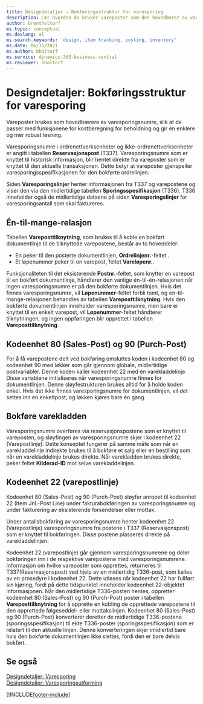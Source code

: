 ```yaml
---
title: Designdetaljer – Bokføringsstruktur for varesporing
description: Lær hvordan du bruker vareposter som den hovedbærer av varesporingsnumre i Bokføringsstruktur for varesporing.
author: brentholtorf
ms.topic: conceptual
ms.devlang: al
ms.search.keywords: 'design, item tracking, posting, inventory'
ms.date: 06/15/2021
ms.author: bholtorf
ms.service: dynamics-365-business-central
ms.reviewer: bholtorf
---
```

# <a name="design-details-item-tracking-posting-structure"></a>Designdetaljer: Bokføringsstruktur for varesporing
Vareposter brukes som hovedbærere av varesporingsnumre, slik at de passer med funksjonene for kostberegning for beholdning og gir en enklere og mer robust løsning.  
  
Varesporingsnumre i ordrenettverksenheter og ikke-ordrenettverksenheter er angitt i tabellen **Reservasjonspost** (T337). Varesporingsnumre som er knyttet til historisk informasjon, blir hentet direkte fra vareposter som er knyttet til den aktuelle transaksjonen. Dette betyr at vareposter gjenspeiler varesporingsspesifikasjonen for den bokførte ordrelinjen.  
  
Siden **Varesporingslinjer** henter informasjonen fra T337 og varepostene og viser den via den midlertidige tabellen **Sporingsspesifikasjon** (T336). T336 inneholder også de midlertidige dataene på siden **Varesporingslinjer** for varesporingsantall som skal faktureres.  
  
## <a name="one-to-many-relation"></a>Én-til-mange-relasjon
Tabellen **Vareposttilknytning**, som brukes til å koble en bokført dokumentlinje til de tilknyttede varepostene, består av to hoveddeler:  
  
* En peker til den posterte dokumentlinjen, **Ordrelinjenr.**-feltet .  
* Et løpenummer peker til en varepost, feltet **Vareløpenr.**.  
  
Funksjonaliteten til det eksisterende **Postnr.**-feltet, som knytter en varepost til en bokført dokumentlinje, håndterer den vanlige én-til-én-relasjonen når ingen varesporingsnumre er på den bokførte dokumentlinjen. Hvis det finnes varesporingsnumre, vil **Løpenummer**-feltet forbli tomt, og en-til-mange-relasjonen behandles av tabellen **Vareposttilknytning**. Hvis den bokførte dokumentlinjen inneholder varesporingsnumre, men bare er knyttet til en enkelt varepost, vil **Løpenummer**-feltet håndterer tilknytningen, og ingen oppføringen blir opprettet i tabellen **Vareposttilknytning**.  
  
## <a name="codeunits-80-sales-post--and-90-purch-post"></a>Kodeenhet 80 (Sales-Post) og 90 (Purch-Post)
For å få varepostene delt ved bokføring omsluttes koden i kodeenhet 80 og kodeenhet 90 med løkker som går gjennom globale, midlertidige postvariabler. Denne koden kaller kodeenhet 22 med en varekladdelinje. Disse variablene initialiseres når varesporingsnumre finnes for dokumentlinjen. Denne sløyfestrukturen brukes alltid for å holde koden enkel. Hvis det ikke finnes varesporingsnumre for dokumentlinjen, vil det settes inn en enkeltpost, og løkken kjøres bare én gang.  
  
## <a name="posting-the-item-journal"></a>Bokføre varekladden
Varesporingsnumre overføres via reservasjonspostene som er knyttet til vareposten, og sløyfingen av varesporingsnumre skjer i kodeenhet 22 (Varepostlinje). Dette konseptet fungerer på samme måte som når en varekladdelinje indirekte brukes til å bokføre et salg eller en bestilling som når en varekladdelinje brukes direkte. Når varekladden brukes direkte, peker feltet **Kilderad-ID** mot selve varekladdelinjen.  
  
## <a name="code-unit-22--item-jnl-post-line"></a>Kodeenhet 22 (varepostlinje)
Kodeenhet 80 (Sales-Post) og 90 (Purch-Post) sløyfer anropet til kodeenhet 22 (Item Jnl.-Post Line) under fakturabokføringen av varesporingsnumre og under fakturering av eksisterende forsendelser eller mottak.  
  
Under antallsbokføring av varesporingsnumre henter kodeenhet 22 (Varepostlinje) varesporingsnumre fra postene i T337 (Reservasjonspost) som er knyttet til bokføringen. Disse postene plasseres direkte på varekladdelinjen.  
  
Kodeenhet 22 (varepostlinje) går gjennom varesporingsnumrene og deler bokføringen inn i de respektive varepostene med varesporingsnumrene. Informasjon om hvilke vareposter som opprettes, returneres til T337(Reservasjonspost) ved hjelp av en midlertidig T336-post, som kalles av en prosedyre i kodeenhet 22. Dette utløses når kodeenhet 22 har fullført sin kjøring, fordi på dette tidspunktet inneholder kodeenhet 22-objektet informasjonen. Når den midlertidige T336-posten hentes, oppretter kodeenhet 80 (Sales-Post) og 90 (Purch-Post) poster i tabellen **Vareposttilknytning** for å opprette en kobling de opprettede varepostene til den opprettede følgeseddel- eller mottakslinjen. Kodeenhet 80 (Sales-Post) og 90 (Purch-Post) konverterer deretter de midlertidige T336-postene (sporingsspesifikasjon) til ekte T336-poster (sporingsspesifikasjon) som er relatert til den aktuelle linjen. Denne konverteringen skjer imidlertid bare hvis den bokførte dokumentlinjen ikke slettes, fordi den er bare delvis bokført.  
  
## <a name="see-also"></a>Se også
[Designdetaljer: Varesporing](design-details-item-tracking.md)   
[Designdetaljer: Varesporingsutforming](design-details-item-tracking-design.md)

[!INCLUDE[footer-include](includes/footer-banner.md)]
